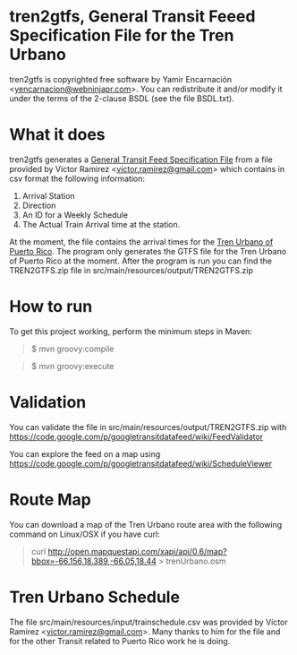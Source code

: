 tren2gtfs, General Transit Feeed Specification File for the Tren Urbano
=====

tren2gtfs is copyrighted free software by Yamir Encarnación &lt;yencarnacion@webninjapr.com&gt;.
You can redistribute it and/or modify it under the terms of the 2-clause BSDL (see the
file BSDL.txt).

What it does
=====

tren2gtfs generates a [General Transit Feed Specification File](https://developers.google.com/transit/gtfs/reference)
from a file provided by Víctor Ramirez &lt;victor.ramirez@gmail.com&gt;  which contains in csv format the
following information:


1. Arrival Station
2. Direction
3. An ID for a Weekly Schedule
4. The Actual Train Arrival time at the station.

At the moment, the file contains the arrival times for the [Tren Urbano of Puerto Rico](http://en.wikipedia.org/wiki/Tren_Urbano).
The program only generates the GTFS file for the Tren Urbano of Puerto Rico at the moment.  After the program is run you can find
the TREN2GTFS.zip file in src/main/resources/output/TREN2GTFS.zip

How to run
=====
To get this project working, perform the minimum steps in Maven:

>$ mvn groovy:compile

>$ mvn groovy:execute

Validation
=====

You can validate the file in src/main/resources/output/TREN2GTFS.zip with https://code.google.com/p/googletransitdatafeed/wiki/FeedValidator

You can explore the feed on a map using https://code.google.com/p/googletransitdatafeed/wiki/ScheduleViewer

Route Map
=====

You can download a map of the Tren Urbano route area with the following command on Linux/OSX if you have curl:
>curl http://open.mapquestapi.com/xapi/api/0.6/map?bbox=-66.156,18.389,-66.05,18.44 &gt; trenUrbano.osm

Tren Urbano Schedule
=====

The file src/main/resources/input/trainschedule.csv was provided by Víctor Ramirez &lt;victor.ramirez@gmail.com&gt;.  Many thanks
to him for the file and for the other Transit related to Puerto Rico work he is doing.
